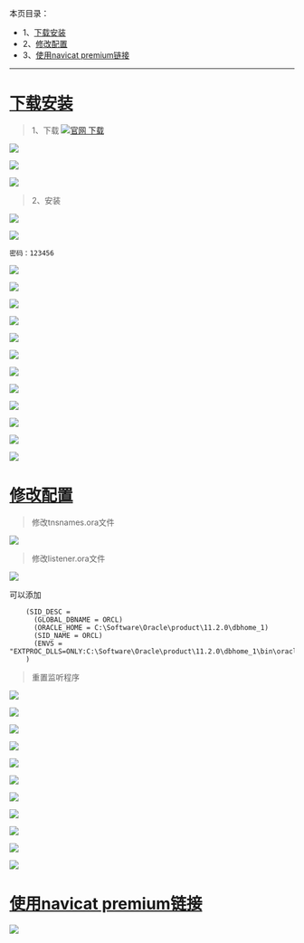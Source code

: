 本页目录：
- 1、[下载安装](#Oracle-01)
- 2、[修改配置](#Oracle-02)
- 3、[使用navicat premium链接](#Oracle-03)

***

# <a name="Oracle-01" href="#" >下载安装</a>

> 1、下载
[![](https://img.shields.io/badge/官网-下载-red.svg "官网 下载")](https://www.oracle.com/downloads/index.html#database)

![](image/1-1.png)

![](image/1-2.png)

![](image/1-3.png)

> 2、安装

![](image/1-4.png)

![](image/1-5.png)

```
密码：123456
```
![](image/1-6.png)

![](image/1-7.png)

![](image/1-8.png)

![](image/1-9.png)

![](image/1-10.png)

![](image/1-11.png)

![](image/1-12.png)

![](image/1-13.png)

![](image/1-14.png)

![](image/1-15.png)

![](image/1-16.png)

![](image/1-17.png)

# <a name="Oracle-02" href="#" >修改配置</a>

>修改tnsnames.ora文件

![](image/1-18.png)

> 修改listener.ora文件

![](image/1-19.png)

可以添加
```
    (SID_DESC =
      (GLOBAL_DBNAME = ORCL)
      (ORACLE_HOME = C:\Software\Oracle\product\11.2.0\dbhome_1)  
      (SID_NAME = ORCL)
      (ENVS = "EXTPROC_DLLS=ONLY:C:\Software\Oracle\product\11.2.0\dbhome_1\bin\oraclr11.dll")
    )
```

> 重置监听程序

![](image/1-20.png)

![](image/1-21.png)

![](image/1-22.png)

![](image/1-23.png)

![](image/1-24.png)

![](image/1-25.png)

![](image/1-26.png)

![](image/1-27.png)

![](image/1-28.png)

![](image/1-29.png)

![](image/1-30.png)


# <a name="Oracle-03" href="#" >使用navicat premium链接</a>

![](image/1-31.png)
